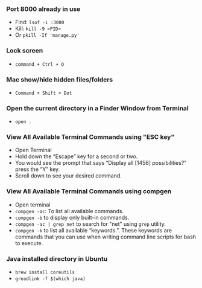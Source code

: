 ### Port 8000 already in use
- Find: `lsof -i :3000`   
- Kill: `kill -9 <PID>`
- Or `pkill -If 'manage.py'`  


### Lock screen
- `command + Ctrl + Q`

### Mac show/hide hidden files/folders
- `Command + Shift + Dot`

### Open the current directory in a Finder Window from Terminal
- `open .`

### View All Available Terminal Commands using "ESC key"
- Open Terminal
- Hold down the “Escape” key for a second or two.
- You would see the prompt that says “Display all [1456] possibilities?” press the “Y” key.
- Scroll down to see your desired command.

### View All Available Terminal Commands using compgen
- Open terminal
- `compgen -ac`: To list all available commands.
- `compgen -b` to display only built-in commands.
- `compgen -ac | grep net` to search for "net" using `grep` utility.
- `compgen -k` to list all available “keywords.”. These keywords are commands that you can use when writing command line scripts for bash to execute.

### Java installed directory in Ubuntu
- `brew install coreutils`
- `greadlink -f $(which java)`
